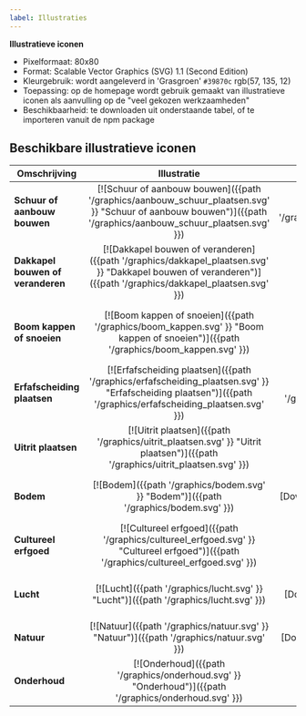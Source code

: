 ```yaml
---
label: Illustraties
---
```


**Illustratieve iconen**
- Pixelformaat: 80x80
- Format: Scalable Vector Graphics (SVG) 1.1 (Second Edition)
- Kleurgebruik: wordt aangeleverd in 'Grasgroen' `#39870c` rgb(57, 135, 12)
- Toepassing: op de homepage wordt gebruik gemaakt van illustratieve iconen als aanvulling op de "veel gekozen werkzaamheden"
- Beschikbaarheid: te downloaden uit onderstaande tabel, of te importeren vanuit de npm package

## Beschikbare illustratieve iconen

| Omschrijving | Illustratie | SVG | Omschrijving | Illustratie | SVG |
|---|:-:|:-:|---|:-:|:-:|
| **Schuur of aanbouw bouwen** | [![Schuur of aanbouw bouwen]({{path '/graphics/aanbouw_schuur_plaatsen.svg' }} "Schuur of aanbouw bouwen")]({{path '/graphics/aanbouw_schuur_plaatsen.svg' }}) | [Download]({{path '/graphics/aanbouw_schuur_plaatsen.svg'}}) | **Sloopwerkzaamheden** | [![Sloopwerkzaamheden]({{path '/graphics/slopen.svg' }} "Sloopwerkzaamheden")]({{path '/graphics/slopen.svg' }}) | [Download]({{path '/graphics/slopen.svg'}}) | -->
| **Dakkapel bouwen of veranderen**  | [![Dakkapel bouwen of veranderen]({{path '/graphics/dakkapel_plaatsen.svg' }} "Dakkapel bouwen of veranderen")]({{path '/graphics/dakkapel_plaatsen.svg' }})  | [Download]({{path '/graphics/dakkapel_plaatsen.svg'}})  | **Raam of gevel veranderen**  | [![Raam of gevel veranderen]({{path '/graphics/raam_gevel_veranderen.svg' }} "Raam of gevel veranderen")]({{path '/graphics/raam_gevel_veranderen.svg' }})  | [Download]({{path '/graphics/raam_gevel_veranderen.svg'}})  |
| **Boom kappen of snoeien**  | [![Boom kappen of snoeien]({{path '/graphics/boom_kappen.svg' }} "Boom kappen of snoeien")]({{path '/graphics/boom_kappen.svg' }})  | [Download]({{path '/graphics/boom_kappen.svg'}})  | **Zonnepaneel plaatsen**  | [![Zonnepaneel plaatsen]({{path '/graphics/zonnepanelen_plaatsen.svg' }} "Zonnepaneel plaatsen")]({{path '/graphics/zonnepanelen_plaatsen.svg' }})  | [Download]({{path '/graphics/zonnepanelen_plaatsen.svg'}})  |
| **Erfafscheiding plaatsen**  | [![Erfafscheiding plaatsen]({{path '/graphics/erfafscheiding_plaatsen.svg' }} "Erfafscheiding plaatsen")]({{path '/graphics/erfafscheiding_plaatsen.svg' }})  | [Download]({{path '/graphics/erfafscheiding_plaatsen.svg'}})  | **Dakraam plaatsen**  | [![Dakraam plaatsen]({{path '/graphics/dakraam_plaatsen.svg' }} "Dakraam plaatsen")]({{path '/graphics/dakraam_plaatsen.svg' }})  | [Download]({{path '/graphics/dakraam_plaatsen.svg'}})  |
| **Uitrit plaatsen**  | [![Uitrit plaatsen]({{path '/graphics/uitrit_plaatsen.svg' }} "Uitrit plaatsen")]({{path '/graphics/uitrit_plaatsen.svg' }})  | [Download]({{path '/graphics/uitrit_plaatsen.svg'}})  | **Overige werkzaamheden**  | [![Overige werkzaamheden]({{path '/graphics/overigen.svg' }} "Overige werkzaamheden")]({{path '/graphics/overigen.svg' }})  | [Download]({{path '/graphics/overigen.svg'}})  |
| **Bodem**             | [![Bodem]({{path '/graphics/bodem.svg' }} "Bodem")]({{path '/graphics/bodem.svg' }})                                                 | [Download]({{path '/graphics/bodem.svg'}})             | **Bouwwerken**     | [![Bouwwerken]({{path '/graphics/bouwwerken.svg' }} "Bouwwerken")]({{path '/graphics/bouwwerken.svg' }})                 | [Download]({{path '/graphics/bouwwerken.svg'}})     |
| **Cultureel erfgoed** | [![Cultureel erfgoed]({{path '/graphics/cultureel_erfgoed.svg' }} "Cultureel erfgoed")]({{path '/graphics/cultureel_erfgoed.svg' }}) | [Download]({{path '/graphics/cultureel_erfgoed.svg'}}) | **Infrastructuur** | [![Infrastructuur]({{path '/graphics/infrastructuur.svg' }} "Infrastructuur")]({{path '/graphics/infrastructuur.svg' }}) | [Download]({{path '/graphics/infrastructuur.svg'}}) |
| **Lucht**             | [![Lucht]({{path '/graphics/lucht.svg' }} "Lucht")]({{path '/graphics/lucht.svg' }})                                                 | [Download]({{path '/graphics/lucht.svg'}})             | **Landschappen**   | [![Landschappen]({{path '/graphics/landschappen.svg' }} "Landschappen")]({{path '/graphics/landschappen.svg' }})         | [Download]({{path '/graphics/landschappen.svg'}})   |
| **Natuur**            | [![Natuur]({{path '/graphics/natuur.svg' }} "Natuur")]({{path '/graphics/natuur.svg' }})                                             | [Download]({{path '/graphics/natuur.svg'}})            | **Water**          | [![Water]({{path '/graphics/water.svg' }} "Water")]({{path '/graphics/water.svg' }})                                     | [Download]({{path '/graphics/water.svg'}})          |
| **Onderhoud**         | [![Onderhoud]({{path '/graphics/onderhoud.svg' }} "Onderhoud")]({{path '/graphics/onderhoud.svg' }})                                 | [Download]({{path '/graphics/onderhoud.svg'}})         | **Technische storing**          | [![Technische storing]({{path '/graphics/Technische_storing.svg' }} "Technische storing")]({{path '/graphics/Technische_storing.svg' }})                     | [Download]({{path '/graphics/Technische_storing.svg'}})          |
